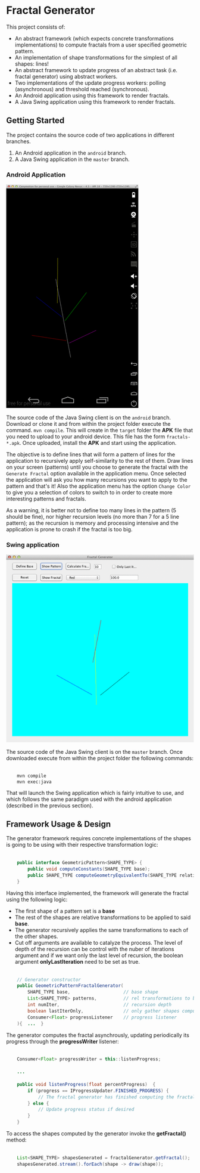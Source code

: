 # Fractal Generator

This project consists of:
- An abstract framework (which expects concrete transformations implementations) to compute fractals from a user specified geometric pattern.
- An implementation of shape transformations for the simplest of all shapes: lines!
- An abstract framework to update progress of an abstract task (i.e. fractal generator) using abstract workers.
- Two implementations of the update progress workers: polling (asynchronous) and threshold reached (synchronous).
- An Android application using this framework to render fractals.
- A Java Swing application using this framework to render fractals.

## Getting Started

The project contains the source code of two applications in different branches.

1. An Android application in the `android` branch.
2. A Java Swing application in the `master` branch.

### Android Application

![](README/fractal-android.gif)

The source code of the Java Swing client is on the `android` branch. Download or clone it and from within the
project folder execute the command. `mvn compile`. This will create in the `target` folder the **APK** file that you need to upload to your
android device. This file has the form `fractals-*.apk`. Once uploaded, install the **APK** and start using the application.

The objective is to define lines that will form a pattern of lines for the application to recursively apply
self-similarity to the rest of them. Draw lines on your screen (patterns) until you choose to generate the fractal
with the `Generate Fractal` option available in the application menu. Once selected the application will ask you how many recursions
you want to apply to the pattern and that's it! Also the application menu has the option `Change Color` to give you
a selection of colors to switch to in order to create more interesting patterns and fractals.

As a warning, it is better not to define too many lines in the pattern (5 should be fine), nor higher recursion levels
(no more than 7 for a 5 line pattern); as the recursion is memory and processing intensive and the application is prone
to crash if the fractal is too big.

### Swing application

![](README/fractal-swing.gif)

The source code of the Java Swing client is on the `master` branch. Once downloaded execute from within the project folder the following
commands:

```

	mvn compile
	mvn exec:java

```
That will launch the Swing application which is fairly intuitive to use, and which follows the same paradigm used with the android
application (described in the previous section).

## Framework Usage & Design

The generator framework requires concrete implementations of the shapes is going to be using with their respective transformation logic:

```java

	public interface GeometricPattern<SHAPE_TYPE> {
		public void computeConstants(SHAPE_TYPE base);
		public SHAPE_TYPE computeGeometryEquivalentTo(SHAPE_TYPE relativeBase);
	}

```


Having this interface implemented, the framework will generate the fractal using the following logic:
- The first shape of a pattern set is a **base**
- The rest of the shapes are relative transformations to be applied to said **base**.
- The generator recursively applies the same transformations to each of the other shapes.
- Cut off arguments are available to catalyze the process. The level of depth of the recursion can be control with the nuber of iterations argument and if we want only the last level of recursion, the boolean argument **onlyLastIteration** need to be set as true.

``` java

	// Generator constructor
	public GeometricPatternFractalGenerator(
		SHAPE_TYPE base,					// base shape
		List<SHAPE_TYPE> patterns,			// rel transformations to be applied to base
		int numIter,						// recursion depth
		boolean lastIterOnly,				// only gather shapes computed @ last recursion level
		Consumer<Float> progressListener	// progress listener
	){  ...  }

```


The generator computes the fractal asynchrously, updating periodically its progress through the **progressWriter** listener:

```java

	Consumer<Float> progressWriter = this::listenProgress;

	...

	public void listenProgress(float percentProgress)  {
		if (progress == IProgressUpdater.FINISHED_PROGRESS) {
			// The fractal generator has finished computing the fractal
		} else {
			// Update progress status if desired
		}
	}

```


To access the shapes computed by the generator invoke the **getFractal()** method:

```java

    List<SHAPE_TYPE> shapesGenerated = fractalGenerator.getFractal();
    shapesGenerated.stream().forEach(shape -> draw(shape));

```
